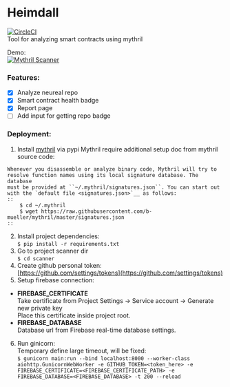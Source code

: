 # Heimdall   
[![CircleCI](https://circleci.com/gh/maddevsio/heimdall/tree/master.svg?style=svg)](https://circleci.com/gh/maddevsio/heimdall/tree/master)  
Tool for analyzing smart contracts using mythril

Demo:  
[![Mythril Scanner](https://heimdall.s0b0lev.com/badge/github/maddevsio/heimdall)](https://heimdall.s0b0lev.com/report/github/maddevsio/heimdall)   


### Features:

- [x] Analyze neureal repo
- [x] Smart contract health badge
- [x] Report page
- [ ] Add input for getting repo badge

### Deployment:  
1. Install [mythril](https://github.com/ConsenSys/mythril/wiki/Installation-and-Setup) via pypi
Mythril require additional setup doc from mythril source code:
```
Whenever you disassemble or analyze binary code, Mythril will try to
resolve function names using its local signature database. The database
must be provided at ``~/.mythril/signatures.json``. You can start out
with the `default file <signatures.json>`__ as follows:
::
    $ cd ~/.mythril
    $ wget https://raw.githubusercontent.com/b-mueller/mythril/master/signatures.json
::
```
2. Install project dependencies:   
 `$ pip install -r requirements.txt`
3. Go to project scanner dir  
`$ cd scanner`
4. Create github personal token:  
[https://github.com/settings/tokens](https://github.com/settings/tokens)
5. Setup firebase connection:   
- **FIREBASE_CERTIFICATE**   
Take certificate from Project Settings -> Service account -> Generate new private key   
Place this certificate inside project root.   
- **FIREBASE_DATABASE**   
Database url from Firebase real-time database settings.
6. Run ginicorn:   
Temporary define large timeout, will be fixed:   
`$ gunicorn main:run --bind localhost:8000 --worker-class aiohttp.GunicornWebWorker -e GITHUB_TOKEN=<token_here> -e FIREBASE_CERTIFICATE=<FIREBASE_CERTIFICATE_PATH> -e FIREBASE_DATABASE=<FIREBASE_DATABASE> -t 200 --reload`

